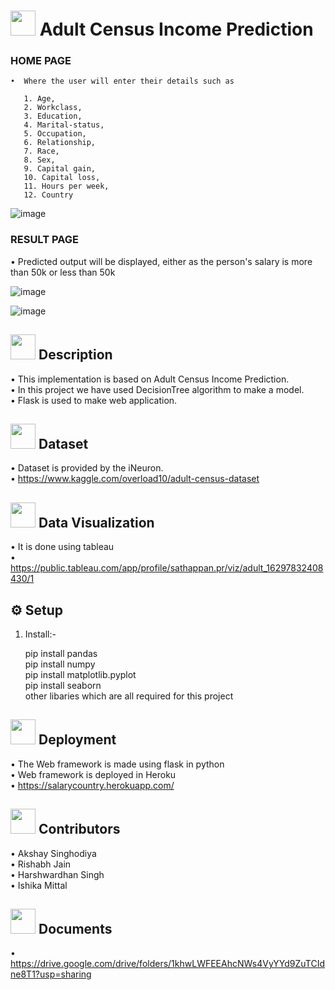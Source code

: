 # <img src="https://user-images.githubusercontent.com/84607354/131432422-86f825c6-1116-4f2b-a274-5eb6afeb5e5e.png" width="40"> Adult Census Income Prediction


### HOME PAGE<br/>
    •  Where the user will enter their details such as
 
       1. Age, 
       2. Workclass,
       3. Education,
       4. Marital-status,
       5. Occupation,
       6. Relationship,
       7. Race,
       8. Sex,
       9. Capital gain,
       10. Capital loss,
       11. Hours per week,
       12. Country

 
![image](https://user-images.githubusercontent.com/84607354/131341733-407f08d3-33be-4af2-a31a-9b7a11cf082c.png)
    
### RESULT PAGE<br/>
•	Predicted output will be displayed, either as the person's salary is more than 50k or less than 50k

![image](https://user-images.githubusercontent.com/84607354/131341779-cfefa8db-b2c3-4b30-ba23-2995da12d2bc.png)

![image](https://user-images.githubusercontent.com/84607354/131343073-b8a42c47-731a-4543-859a-97578e4af523.png)

## <img src="https://user-images.githubusercontent.com/84607354/131428371-1bc0df88-6f2a-4a5d-b017-5813116110b9.png" width="40"> Description
•	This implementation is based on Adult Census Income Prediction.<br/>
•	In this project we have used DecisionTree algorithm to make a model.<br/>
•	Flask is used to make web application.

## <img src="https://user-images.githubusercontent.com/84607354/131429691-71f3d5fc-dea0-4b12-98b6-f4b13ed2de3f.png" width="40" > Dataset
•	Dataset is provided by the iNeuron.<br/>
•	https://www.kaggle.com/overload10/adult-census-dataset

## <img src="https://user-images.githubusercontent.com/84607354/131429508-6ff8e3e0-7968-477f-9afe-0f946849e396.png" width="40"> Data Visualization
•	It is done using tableau<br/>
•	https://public.tableau.com/app/profile/sathappan.pr/viz/adult_16297832408430/1

## ⚙️ Setup
1. Install:-

   pip install pandas <br/>
   pip install numpy<br/>
   pip install matplotlib.pyplot<br/>
   pip install seaborn<br/>
other libaries which are all required for this project 
  
## <img src="https://user-images.githubusercontent.com/84607354/131457739-ffcd1c9e-159d-42dd-8237-a0bb1882fc2d.png" width="40"> Deployment
•	The Web framework is made using flask in python<br/>
•	Web framework is deployed in Heroku <br/>
•	https://salarycountry.herokuapp.com/<br/>

## <img src="https://user-images.githubusercontent.com/84607354/131432262-f86ad078-0c06-4f0a-8a98-fa6249030c2b.png" width="40"> Contributors 
•   Akshay Singhodiya<br/>
•   Rishabh Jain<br/>
•	Harshwardhan Singh<br/>
•	Ishika Mittal<br/>

## <img src="https://images.pexels.com/photos/357514/pexels-photo-357514.jpeg?cs=srgb&dl=pexels-pixabay-357514.jpg&fm=jpg" width="40"> Documents 

• https://drive.google.com/drive/folders/1khwLWFEEAhcNWs4VyYYd9ZuTCIdne8T1?usp=sharing


    
